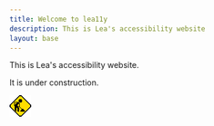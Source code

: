 ```yaml
---
title: Welcome to lea11y
description: This is Lea's accessibility website
layout: base
---
```

This is Lea's accessibility website.

It is under construction.

![under construction image from the 90s](./images/construction.gif)
